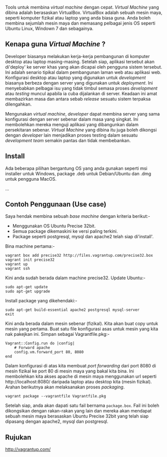 Tools untuk membina _virtual machine_ dengan cepat. _Virtual Machine_ yang 
dibina adalah berasaskan VirtualBox. VirtualBox adalah sebuah mesin maya, 
seperti komputer fizikal atau laptop yang anda biasa guna. Anda boleh membina 
sejumlah mesin maya dan memasang pelbagai jenis OS seperti Ubuntu Linux, 
Windown 7 dan sebagainya.

## Kenapa guna _Virtual Machine_ ?
Developer biasanya melakukan kerja-kerja pembangunan di komputer desktop atau 
laptop masing-masing. Setelah siap, aplikasi tersebut akan di'deploy' ke server 
khas yang akan dicapai oleh pengguna sistem tersebut. Ini adalah senario 
tipikal dalam pembangunan laman web atau aplikasi web. Konfigurasi desktop atau 
laptop yang digunakan untuk _development_ biasanya berbeza dengan server yang 
digunakan untuk _deployment_. Ini menyebabkan pelbagai isu yang tidak timbul 
semasa proses _development_ atau _testing_ muncul apabila ia cuba dijalankan di 
server. Keadaan ini amat membazirkan masa dan antara sebab _release_ sesuatu 
sistem terpaksa dilengahkan. 

Mengunakan _virtual machine_, _developer_ dapat membina server yang sama 
konfigurasi dengan server sebenar dalam masa yang singkat. Ini membolehkan 
mereka menguji aplikasi yang dibangunkan dalam persekitaran sebenar. _Virtual 
Machine_ yang dibina itu juga boleh dikongsi dengan _developer_ lain menjadikan 
proses testing dalam sesuatu _development team_ semakin pantas dan tidak 
membebankan.

## Install
Ada beberapa pilihan bergantung OS yang anda gunakan seperti msi installer 
untuk Windows, package .deb untuk Debian/Ubuntu dan .dmg untuk pengguna MacOS.

...

## Contoh Penggunaan (Use case)
Saya hendak membina sebuah _base machine_ dengan kriteria berikut:-

* Menggunakan OS Ubuntu Precise 32bit.
* Semua package dikemaskini ke versi paling terkini.
* Package seperti postgresql, mysql dan apache2 telah siap di'install'.

Bina machine pertama:-
    
    vagrant box add precise32 http://files.vagrantup.com/precise32.box
    vagrant init precise32
    vagrant up
    vagrant ssh

Kini anda sudah berada dalam machine precise32. Update Ubuntu:-

    sudo apt-get update
    sudo apt-get upgrade

Install package yang dikehendaki:-

    sudo apt-get build-essential apache2 postgresql mysql-server
    exit

Kini anda berada dalam mesin sebenar (fizikal). Kita akan buat copy
untuk mesin yang pertama. Buat satu file konfigurasi asas untuk mesin yang
kita nak pakejkan ini. Simpan sebagai Vagrantfile.pkg:-

    Vagrant::Config.run do |config|
        # Forward apache
        config.vm.forward_port 80, 8080
    end

Dalam konfigurasi di atas kita membuat _port forwarding_ dari port 8080 di
mesin fizikal ke port 80 di mesin maya yang bakal kita bina. Ini membolehkan
kita akses apache di mesin maya menggunakan url seperti http://localhost:8080/
daripada laptop atau desktop kita (mesin fizikal). Arahan berikutnya akan
melaksanakan proses _packaging_.

    vagrant package --vagrantfile Vagrantfile.pkg

Setelah siap, anda akan dapati satu fail bernama `package.box`. Fail ini boleh
dikongsikan dengan rakan-rakan yang lain dan mereka akan mendapat sebuah mesin
maya berasaskan Ubuntu Precise 32bit yang telah siap dipasang dengan apache2,
mysql dan postgresql.

## Rujukan
http://vagrantup.com/

